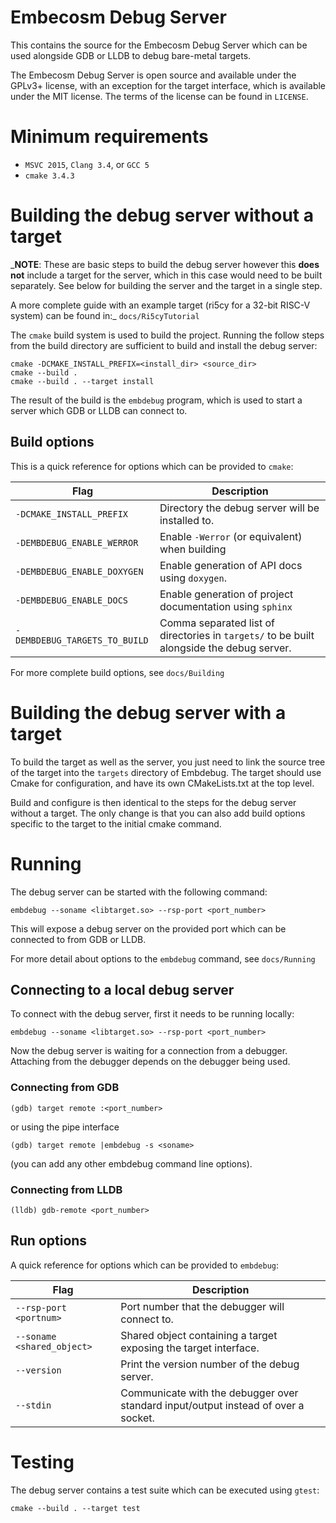 # Embecosm Debug Server

This contains the source for the Embecosm Debug Server which can be
used alongside GDB or LLDB to debug bare-metal targets.

The Embecosm Debug Server is open source and available under the
GPLv3+ license, with an exception for the target interface, which is available
under the MIT license. The terms of the license can be found in `LICENSE`.

# Minimum requirements

* `MSVC 2015`, `Clang 3.4`, or `GCC 5`
* `cmake 3.4.3`

# Building the debug server without a target

_**NOTE**: These are basic steps to build the debug server however this **does
not** include a target for the server, which in this case would need to be
built separately.  See below for building the server and the target in a
single step.

A more complete guide with an example target (ri5cy for a 32-bit RISC-V
system) can be found in:_ `docs/Ri5cyTutorial`

The `cmake` build system is used to build the project. Running
the follow steps from the build directory are sufficient to
build and install the debug server:

```
cmake -DCMAKE_INSTALL_PREFIX=<install_dir> <source_dir>
cmake --build .
cmake --build . --target install
```

The result of the build is the `embdebug` program, which is
used to start a server which GDB or LLDB can connect to.

## Build options

This is a quick reference for options which can be provided
to `cmake`:

Flag                            | Description
------------------------------- | -------------------------
`-DCMAKE_INSTALL_PREFIX`        | Directory the debug server will be installed to.
`-DEMBDEBUG_ENABLE_WERROR`      | Enable `-Werror` (or equivalent) when building
`-DEMBDEBUG_ENABLE_DOXYGEN`     | Enable generation of API docs using `doxygen`.
`-DEMBDEBUG_ENABLE_DOCS`        | Enable generation of project documentation using `sphinx`
`-DEMBDEBUG_TARGETS_TO_BUILD`   | Comma separated list of directories in `targets/` to be built alongside the debug server.

For more complete build options, see `docs/Building`

# Building the debug server with a target

To build the target as well as the server, you just need to link the source
tree of the target into the `targets` directory of Embdebug. The target should
use Cmake for configuration, and have its own CMakeLists.txt at the top level.

Build and configure is then identical to the steps for the debug server
without a target.  The only change is that you can also add build options
specific to the target to the initial cmake command.

# Running

The debug server can be started with the following command:

```
embdebug --soname <libtarget.so> --rsp-port <port_number>
```

This will expose a debug server on the provided port which
can be connected to from GDB or LLDB.

For more detail about options to the `embdebug` command, see
`docs/Running`

## Connecting to a local debug server

To connect with the debug server, first it needs to be running
locally:

```
embdebug --soname <libtarget.so> --rsp-port <port_number>
```

Now the debug server is waiting for a connection from a debugger.
Attaching from the debugger depends on the debugger being used.

### Connecting from GDB

```
(gdb) target remote :<port_number>
```

or using the pipe interface
```
(gdb) target remote |embdebug -s <soname>
```
(you can add any other embdebug command line options).

### Connecting from LLDB

```
(lldb) gdb-remote <port_number>
```

## Run options

A quick reference for options which can be provided to
`embdebug`:

Flag                         | Description
---------------------------- | -----------
`--rsp-port <portnum>`       | Port number that the debugger will connect to.
`--soname <shared_object>`   | Shared object containing a target exposing the target interface.
`--version`                  | Print the version number of the debug server.
`--stdin`                    | Communicate with the debugger over standard input/output instead of over a socket.

# Testing

The debug server contains a test suite which can be executed
using `gtest`:

```
cmake --build . --target test
```
